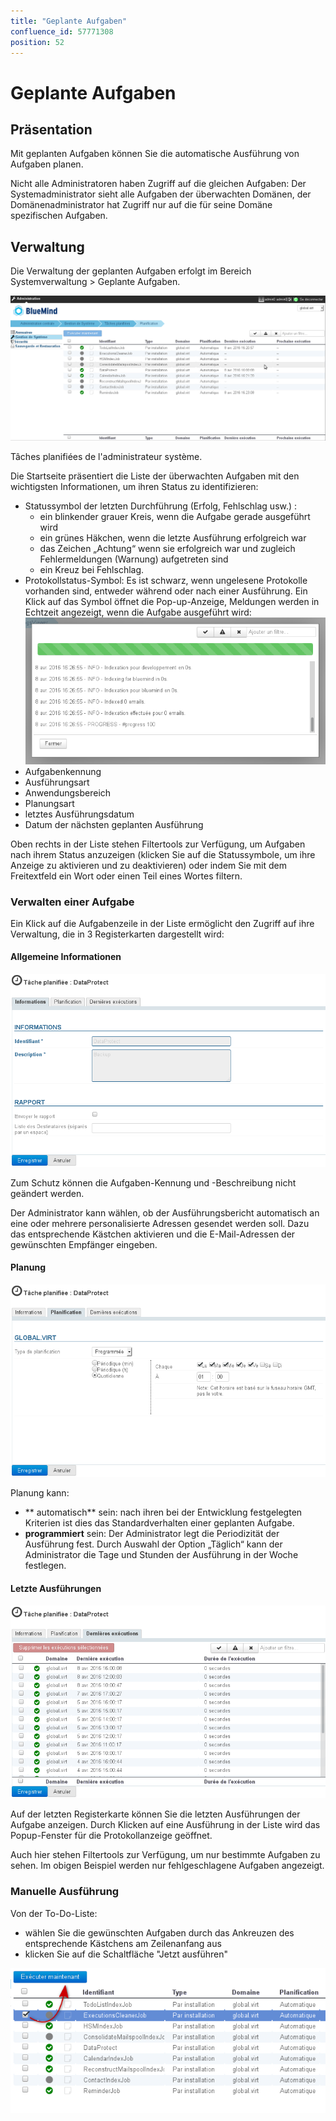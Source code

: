 ```yaml
---
title: "Geplante Aufgaben"
confluence_id: 57771308
position: 52
---
```

# Geplante Aufgaben


## Präsentation

Mit geplanten Aufgaben können Sie die automatische Ausführung von Aufgaben planen.

Nicht alle Administratoren haben Zugriff auf die gleichen Aufgaben: Der Systemadministrator sieht alle Aufgaben der überwachten Domänen, der Domänenadministrator hat Zugriff nur auf die für seine Domäne spezifischen Aufgaben.


## Verwaltung

Die Verwaltung der geplanten Aufgaben erfolgt im Bereich Systemverwaltung > Geplante Aufgaben.


![](../../attachments/57771308/57771314.png)


Tâches planifiées de l'administrateur système.


Die Startseite präsentiert die Liste der überwachten Aufgaben mit den wichtigsten Informationen, um ihren Status zu identifizieren:

- Statussymbol der letzten Durchführung (Erfolg, Fehlschlag usw.) :
    - ein blinkender grauer Kreis, wenn die Aufgabe gerade ausgeführt wird
    - ein grünes Häkchen, wenn die letzte Ausführung erfolgreich war
    - das Zeichen „Achtung“ wenn sie erfolgreich war und zugleich Fehlermeldungen (Warnung) aufgetreten sind
    - ein Kreuz bei Fehlschlag.
- Protokollstatus-Symbol: Es ist schwarz, wenn ungelesene Protokolle vorhanden sind, entweder während oder nach einer Ausführung. Ein Klick auf das Symbol öffnet die Pop-up-Anzeige, Meldungen werden in Echtzeit angezeigt, wenn die Aufgabe ausgeführt wird:![](../../attachments/57771308/57771313.png)
- Aufgabenkennung
- Ausführungsart
- Anwendungsbereich
- Planungsart
- letztes Ausführungsdatum
- Datum der nächsten geplanten Ausführung


Oben rechts in der Liste stehen Filtertools zur Verfügung, um Aufgaben nach ihrem Status anzuzeigen (klicken Sie auf die Statussymbole, um ihre Anzeige zu aktivieren und zu deaktivieren) oder indem Sie mit dem Freitextfeld ein Wort oder einen Teil eines Wortes filtern.

### Verwalten einer Aufgabe

Ein Klick auf die Aufgabenzeile in der Liste ermöglicht den Zugriff auf ihre Verwaltung, die in 3 Registerkarten dargestellt wird:

#### Allgemeine Informationen

![](../../attachments/57771308/57771312.png)

Zum Schutz können die Aufgaben-Kennung und -Beschreibung nicht geändert werden.

Der Administrator kann wählen, ob der Ausführungsbericht automatisch an eine oder mehrere personalisierte Adressen gesendet werden soll.
Dazu das entsprechende Kästchen aktivieren und die E-Mail-Adressen der gewünschten Empfänger eingeben.

#### Planung

![](../../attachments/57771308/57771311.png)

Planung kann:

- ** automatisch** sein: nach ihren bei der Entwicklung festgelegten Kriterien ist dies das Standardverhalten einer geplanten Aufgabe.
- **programmiert** sein: Der Administrator legt die Periodizität der Ausführung fest. Durch Auswahl der Option „Täglich“ kann der Administrator die Tage und Stunden der Ausführung in der Woche festlegen.


#### Letzte Ausführungen

![](../../attachments/57771308/57771310.png)

Auf der letzten Registerkarte können Sie die letzten Ausführungen der Aufgabe anzeigen. Durch Klicken auf eine Ausführung in der Liste wird das Popup-Fenster für die Protokollanzeige geöffnet.

Auch hier stehen Filtertools zur Verfügung, um nur bestimmte Aufgaben zu sehen. Im obigen Beispiel werden nur fehlgeschlagene Aufgaben angezeigt.

### Manuelle Ausführung

Von der To-Do-Liste:

- wählen Sie die gewünschten Aufgaben durch das Ankreuzen des entsprechende Kästchens am Zeilenanfang aus
- klicken Sie auf die Schaltfläche "Jetzt ausführen"


![](../../attachments/57771308/57771309.png)


